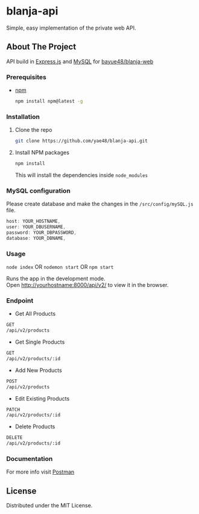 # blanja-api

Simple, easy implementation of the private web API.

## About The Project

API build in [Express.js](https://expressjs.com/) and [MySQL](https://www.mysql.com/) for [bayue48/blanja-web](https://github.com/bayue48/blanja-web)

### Prerequisites

- [npm](https://nodejs.org/en/download/)
  ```sh
  npm install npm@latest -g
  ```

### Installation

1. Clone the repo
   ```sh
   git clone https://github.com/yae48/blanja-api.git
   ```
2. Install NPM packages
   ```sh
   npm install
   ```
   This will install the dependencies inside `node_modules`

### MySQL configuration

Please create database and make the changes in the `/src/config/mySQL.js` file.

```js 
host: YOUR_HOSTNAME,
user: YOUR_DBUSERNAME,
password: YOUR_DBPASSWORD,
database: YOUR_DBNAME,
```

### Usage

`node index` OR `nodemon start` OR `npm start`

Runs the app in the development mode.<br>
Open [http://yourhostname:8000/api/v2/](http://yourhostname:8000/api/v2/) to view it in the browser.

### Endpoint

- Get All Products
```sh
GET
/api/v2/products
```
- Get Single Products
```sh
GET
/api/v2/products/:id
```
- Add New Products
```sh
POST
/api/v2/products
```
- Edit Existing Products
```sh
PATCH
/api/v2/products/:id
```
- Delete Products
```sh
DELETE
/api/v2/products/:id
```

### Documentation

For more info visit [Postman](https://documenter.getpostman.com/view/13522642/TVmTdFLj#328f5097-2f0b-4bf4-82de-1757f82c6ac5)

## License

Distributed under the MIT License.
